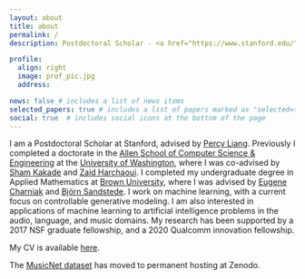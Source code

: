 ```yaml
---
layout: about
title: about
permalink: /
description: Postdoctoral Scholar - <a href="https://www.stanford.edu/">Stanford University</a> - <a href="https://cs.stanford.edu/">Computer Science</a>.

profile:
  align: right
  image: prof_pic.jpg
  address:

news: false # includes a list of news items
selected_papers: true # includes a list of papers marked as "selected={true}"
social: true  # includes social icons at the bottom of the page
---
```


I am a Postdoctoral Scholar at Stanford, advised by <a href="https://cs.stanford.edu/~pliang/">Percy Liang</a>. Previously I completed a doctorate in the <a href="http://www.cs.washington.edu">Allen School of Computer Science & Engineering</a> at the <a href="http://www.washington.edu/">University of Washington</a>, where I was co-advised by <a href="https://sham.seas.harvard.edu/">Sham Kakade</a> and <a href="https://faculty.washington.edu/zaid/">Zaid Harchaoui</a>. I completed my undergraduate degree in Applied Mathematics at <a href="https://www.brown.edu/">Brown University</a>, where I was advised by <a href="http://cs.brown.edu/people/echarnia/">Eugene Charniak</a> and <a href="http://bjornsandstede.com/">Bj&ouml;rn Sandstede</a>. I work on machine learning, with a current focus on controllable generative modeling. I am also interested in applications of machine learning to artificial intelligence problems in the audio, language, and music domains. My research has been supported by a 2017 NSF graduate fellowship, and a 2020 Qualcomm innovation fellowship.

My CV is available <a href="assets/pdf/thickstun_cv.pdf">here</a>.

The <a href="https://zenodo.org/record/5120004#.YXDPwKBlBpQ">MusicNet dataset</a> has moved to permanent hosting at Zenodo.
